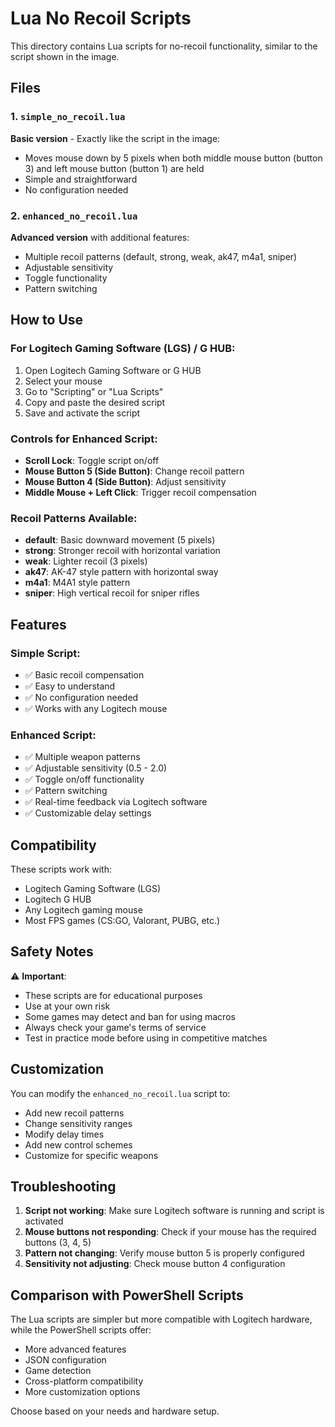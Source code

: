 # Lua No Recoil Scripts

This directory contains Lua scripts for no-recoil functionality, similar to the script shown in the image.

## Files

### 1. `simple_no_recoil.lua`
**Basic version** - Exactly like the script in the image:
- Moves mouse down by 5 pixels when both middle mouse button (button 3) and left mouse button (button 1) are held
- Simple and straightforward
- No configuration needed

### 2. `enhanced_no_recoil.lua`
**Advanced version** with additional features:
- Multiple recoil patterns (default, strong, weak, ak47, m4a1, sniper)
- Adjustable sensitivity
- Toggle functionality
- Pattern switching

## How to Use

### For Logitech Gaming Software (LGS) / G HUB:
1. Open Logitech Gaming Software or G HUB
2. Select your mouse
3. Go to "Scripting" or "Lua Scripts"
4. Copy and paste the desired script
5. Save and activate the script

### Controls for Enhanced Script:
- **Scroll Lock**: Toggle script on/off
- **Mouse Button 5 (Side Button)**: Change recoil pattern
- **Mouse Button 4 (Side Button)**: Adjust sensitivity
- **Middle Mouse + Left Click**: Trigger recoil compensation

### Recoil Patterns Available:
- **default**: Basic downward movement (5 pixels)
- **strong**: Stronger recoil with horizontal variation
- **weak**: Lighter recoil (3 pixels)
- **ak47**: AK-47 style pattern with horizontal sway
- **m4a1**: M4A1 style pattern
- **sniper**: High vertical recoil for sniper rifles

## Features

### Simple Script:
- ✅ Basic recoil compensation
- ✅ Easy to understand
- ✅ No configuration needed
- ✅ Works with any Logitech mouse

### Enhanced Script:
- ✅ Multiple weapon patterns
- ✅ Adjustable sensitivity (0.5 - 2.0)
- ✅ Toggle on/off functionality
- ✅ Pattern switching
- ✅ Real-time feedback via Logitech software
- ✅ Customizable delay settings

## Compatibility

These scripts work with:
- Logitech Gaming Software (LGS)
- Logitech G HUB
- Any Logitech gaming mouse
- Most FPS games (CS:GO, Valorant, PUBG, etc.)

## Safety Notes

⚠️ **Important**: 
- These scripts are for educational purposes
- Use at your own risk
- Some games may detect and ban for using macros
- Always check your game's terms of service
- Test in practice mode before using in competitive matches

## Customization

You can modify the `enhanced_no_recoil.lua` script to:
- Add new recoil patterns
- Change sensitivity ranges
- Modify delay times
- Add new control schemes
- Customize for specific weapons

## Troubleshooting

1. **Script not working**: Make sure Logitech software is running and script is activated
2. **Mouse buttons not responding**: Check if your mouse has the required buttons (3, 4, 5)
3. **Pattern not changing**: Verify mouse button 5 is properly configured
4. **Sensitivity not adjusting**: Check mouse button 4 configuration

## Comparison with PowerShell Scripts

The Lua scripts are simpler but more compatible with Logitech hardware, while the PowerShell scripts offer:
- More advanced features
- JSON configuration
- Game detection
- Cross-platform compatibility
- More customization options

Choose based on your needs and hardware setup. 
